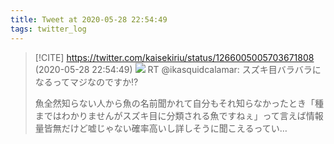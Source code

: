 ```yaml
---
title: Tweet at 2020-05-28 22:54:49
tags: twitter_log
---
```


> [!CITE] https://twitter.com/kaisekiriu/status/1266005005703671808 (2020-05-28 22:54:49)
> ![](https://twitter.com/kaisekiriu/status/1266005005703671808)
> RT @ikasquidcalamar: スズキ目バラバラになるってマジなのですか⁉︎
> 
> 魚全然知らない人から魚の名前聞かれて自分もそれ知らなかったとき「種まではわかりませんがスズキ目に分類される魚ですねぇ」って言えば情報量皆無だけど嘘じゃない確率高いし詳しそうに聞こえるってい…
